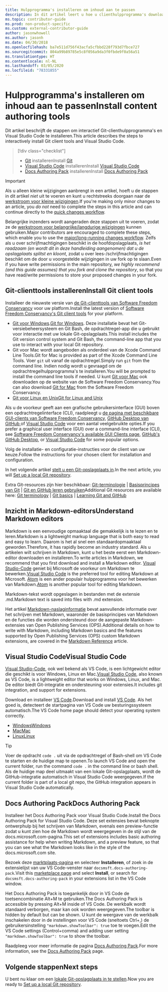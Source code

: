 ```yaml
---
title: Hulpprogramma's installeren om inhoud aan te passen
description: In dit artikel leert u hoe u clienthulpprogramma's downloadt en installeert die u nodig hebt voor Git en het bewerken van Markdown-bestanden.
ms.topic: contributor-guide
ms.prod: non-product-specific
ms.custom: external-contributor-guide
author: jasonwhowell
ms.author: jasonh
ms.date: 04/30/2018
ms.openlocfilehash: ba7e511d756f43acfa5cfbbd228f793d7fbce727
ms.sourcegitcommit: 804a99b89785e5c8f056a9da3f0fbde9f0a56a51
ms.translationtype: HT
ms.contentlocale: nl-NL
ms.lasthandoff: 03/05/2020
ms.locfileid: "78331855"
---
```

# <a name="install-content-authoring-tools"></a><span data-ttu-id="75982-103">Hulpprogramma's installeren om inhoud aan te passen</span><span class="sxs-lookup"><span data-stu-id="75982-103">Install content authoring tools</span></span>

<span data-ttu-id="75982-104">Dit artikel beschrijft de stappen om interactief Git-clienthulpprogramma's en Visual Studio Code te installeren.</span><span class="sxs-lookup"><span data-stu-id="75982-104">This article describes the steps to interactively install Git client tools and Visual Studio Code.</span></span>
> [!div class="checklist"]
> * <span data-ttu-id="75982-105">[Git](https://git-scm.com/) installeren</span><span class="sxs-lookup"><span data-stu-id="75982-105">Install [Git](https://git-scm.com/)</span></span>
> * <span data-ttu-id="75982-106">[Visual Studio Code](https://code.visualstudio.com/) installeren</span><span class="sxs-lookup"><span data-stu-id="75982-106">Install [Visual Studio Code](https://code.visualstudio.com/)</span></span>
> * <span data-ttu-id="75982-107">[Docs Authoring Pack](https://marketplace.visualstudio.com/items?itemName=docsmsft.docs-authoring-pack) installeren</span><span class="sxs-lookup"><span data-stu-id="75982-107">Install [Docs Authoring Pack](https://marketplace.visualstudio.com/items?itemName=docsmsft.docs-authoring-pack)</span></span>

>[!IMPORTANT]
> <span data-ttu-id="75982-108">Als u alleen kleine wijzigingen aanbrengt in een artikel, hoeft u de stappen in dit artikel *niet* uit te voeren en kunt u rechtstreeks doorgaan naar de [werkstroom voor kleine wijzigingen](index.md#quick-edits-to-existing-documents).</span><span class="sxs-lookup"><span data-stu-id="75982-108">If you're making only minor changes to an article, you *do not* need to complete the steps in this article and can continue directly to the [quick changes workflow](index.md#quick-edits-to-existing-documents).</span></span>
>
> <span data-ttu-id="75982-109">Belangrijke inzenders wordt aangeraden deze stappen uit te voeren, zodat ze de [werkstroom voor belangrijke/langdurige wijzigingen](how-to-write-workflows-major.md) kunnen gebruiken.</span><span class="sxs-lookup"><span data-stu-id="75982-109">Major contributors are encouraged to complete these steps, which enable you to use the [major/long-running changes workflow](how-to-write-workflows-major.md).</span></span> <span data-ttu-id="75982-110">Zelfs als u over schrijfmachtigingen beschikt in de hoofdopslagplaats, *is het raadzaam (en wordt dit in deze handleiding aangenomen) dat u de opslagplaats splitst en kloont*, zodat u over lees-/schrijfmachtigingen beschikt om de door u voorgestelde wijzigingen in uw fork op te slaan.</span><span class="sxs-lookup"><span data-stu-id="75982-110">Even if you have write permissions in the main repository, *we highly recommend (and this guide assumes) that you fork and clone the repository*, so that you have read/write permissions to store your proposed changes in your fork.</span></span>

## <a name="install-git-client-tools"></a><span data-ttu-id="75982-111">Git-clienttools installeren</span><span class="sxs-lookup"><span data-stu-id="75982-111">Install Git client tools</span></span> 

 <span data-ttu-id="75982-112">Installeer de nieuwste versie van [de Git-clienttools van Software Freedom Conservancy](https://git-scm.com/download/) voor uw platform.</span><span class="sxs-lookup"><span data-stu-id="75982-112">Install the latest version of [Software Freedom Conservancy's Git client tools](https://git-scm.com/download/) for your platform.</span></span> 

* <span data-ttu-id="75982-113">[Git voor Windows](https://git-scm.com/download/win).</span><span class="sxs-lookup"><span data-stu-id="75982-113">[Git for Windows](https://git-scm.com/download/win).</span></span> <span data-ttu-id="75982-114">Deze installatie bevat het Git-versiebeheersysteem en Git Bash, de opdrachtregel-app die u gebruikt voor interactie met uw lokale Git-opslagplaats.</span><span class="sxs-lookup"><span data-stu-id="75982-114">This install includes the Git version control system and Git Bash, the command-line app that you use to interact with your local Git repository.</span></span>
* <span data-ttu-id="75982-115">Git voor Mac wordt aangeboden als onderdeel van de Xcode Command Line Tools.</span><span class="sxs-lookup"><span data-stu-id="75982-115">Git for Mac is provided as part of the Xcode Command Line Tools.</span></span> <span data-ttu-id="75982-116">Voer `git` uit vanaf de opdrachtregel.</span><span class="sxs-lookup"><span data-stu-id="75982-116">Simply run `git` from the command line.</span></span> <span data-ttu-id="75982-117">Indien nodig wordt u gevraagd om de opdrachtregelhulpprogramma's te installeren.</span><span class="sxs-lookup"><span data-stu-id="75982-117">You will be prompted to install the command line tools if needed.</span></span> <span data-ttu-id="75982-118">U kunt [Git voor Mac](https://git-scm.com/download/mac) ook downloaden op de website van de Software Freedom Conservancy.</span><span class="sxs-lookup"><span data-stu-id="75982-118">You can also download [Git for Mac](https://git-scm.com/download/mac) from the Software Freedom Conservancy.</span></span>
* [<span data-ttu-id="75982-119">Git voor Linux en Unix</span><span class="sxs-lookup"><span data-stu-id="75982-119">Git for Linux and Unix</span></span>](https://git-scm.com/download/linux)

<span data-ttu-id="75982-120">Als u de voorkeur geeft aan een grafische gebruikersinterface (GUI) boven een opdrachtregelinterface (CLI), raadpleegt u [de pagina met beschikbare GUI-clients van Software Freedom Conservancy](https://git-scm.com/downloads/guis), [GitHub Desktop van GitHub ](https://desktop.github.com/) of [Visual Studio Code](https://www.visualstudio.com/products/code-vs.aspx) voor een aantal veelgebruikte opties.</span><span class="sxs-lookup"><span data-stu-id="75982-120">If you prefer a graphical user interface (GUI) over a command-line interface (CLI), see [Software Freedom Conservancy's available GUI Clients page](https://git-scm.com/downloads/guis), [GitHub's GitHub Desktop](https://desktop.github.com/), or [Visual Studio Code](https://www.visualstudio.com/products/code-vs.aspx) for some popular options.</span></span>

<span data-ttu-id="75982-121">Volg de installatie- en configuratie-instructies voor de client van uw keuze.</span><span class="sxs-lookup"><span data-stu-id="75982-121">Follow the instructions for your chosen client for installation and configuration.</span></span>

<span data-ttu-id="75982-122">In het volgende artikel [stelt u een Git-opslagplaats in](get-started-setup-local.md).</span><span class="sxs-lookup"><span data-stu-id="75982-122">In the next article, you will [Set up a local Git repository](get-started-setup-local.md).</span></span>

   <span data-ttu-id="75982-123">Extra Git-resources zijn hier beschikbaar: [Git-terminologie](https://help.github.com/articles/github-glossary) | [Basisprincipes van Git](https://git-scm.com/book/en/v2/Getting-Started-Git-Basics) | [Git en GitHub leren gebruiken](https://help.github.com/articles/good-resources-for-learning-git-and-github/)</span><span class="sxs-lookup"><span data-stu-id="75982-123">Additional Git resources are available here: [Git terminology](https://help.github.com/articles/github-glossary) | [Git basics](https://git-scm.com/book/en/v2/Getting-Started-Git-Basics) | [Learning Git and GitHub](https://help.github.com/articles/good-resources-for-learning-git-and-github/)</span></span>

## <a name="understand-markdown-editors"></a><span data-ttu-id="75982-124">Inzicht in Markdown-editors</span><span class="sxs-lookup"><span data-stu-id="75982-124">Understand Markdown editors</span></span>

<span data-ttu-id="75982-125">Markdown is een eenvoudige opmaaktaal die gemakkelijk is te lezen en te leren.</span><span class="sxs-lookup"><span data-stu-id="75982-125">Markdown is a lightweight markup language that is both easy to read and easy to learn.</span></span> <span data-ttu-id="75982-126">Daarom is het al snel een standaardopmaaktaal geworden.</span><span class="sxs-lookup"><span data-stu-id="75982-126">Therefore, it has rapidly become an industry standard.</span></span> <span data-ttu-id="75982-127">Als u artikelen wilt schrijven in Markdown, kunt u het beste eerst een Markdown-editor downloaden en installeren.</span><span class="sxs-lookup"><span data-stu-id="75982-127">To write articles in Markdown, we recommend that you first download and install a Markdown editor.</span></span>  <span data-ttu-id="75982-128">[Visual Studio-Code](https://code.visualstudio.com/) geniet bij Microsoft de voorkeur om Markdown te bewerken.</span><span class="sxs-lookup"><span data-stu-id="75982-128">[Visual Studio Code](https://code.visualstudio.com/) is the preferred tool for editing Markdown at Microsoft.</span></span> <span data-ttu-id="75982-129">[Atom](https://atom.io) is een ander populair hulpprogramma voor het bewerken van Markdown.</span><span class="sxs-lookup"><span data-stu-id="75982-129">[Atom](https://atom.io) is another popular tool for editing Markdown.</span></span>

<span data-ttu-id="75982-130">Markdown-tekst wordt opgeslagen in bestanden met de extensie .md.</span><span class="sxs-lookup"><span data-stu-id="75982-130">Markdown text is saved into files with .md extension.</span></span>

<span data-ttu-id="75982-131">Het artikel [Markdown-naslaginformatie](markdown-reference.md) bevat aanvullende informatie over het schrijven met Markdown, waaronder de basisprincipes van Markdown en de functies die worden ondersteund door de aangepaste Markdown-extensies van Open Publishing Services (OPS).</span><span class="sxs-lookup"><span data-stu-id="75982-131">Additional details on how to write with Markdown, including Markdown basics and the features supported by Open Publishing Services (OPS) custom Markdown extensions, are covered in the [Markdown Reference](markdown-reference.md) article.</span></span>

## <a name="visual-studio-code"></a><span data-ttu-id="75982-132">Visual Studio Code</span><span class="sxs-lookup"><span data-stu-id="75982-132">Visual Studio Code</span></span>

<span data-ttu-id="75982-133">[Visual Studio-Code](https://code.visualstudio.com/), ook wel bekend als VS Code, is een lichtgewicht editor die geschikt is voor Windows, Linux en Mac.</span><span class="sxs-lookup"><span data-stu-id="75982-133">[Visual Studio Code](https://code.visualstudio.com/), also known as VS Code, is a lightweight editor that works on Windows, Linux, and Mac.</span></span> <span data-ttu-id="75982-134">De editor biedt Git-integratie en ondersteuning voor extensies.</span><span class="sxs-lookup"><span data-stu-id="75982-134">It includes git integration, and support for extensions.</span></span>

<span data-ttu-id="75982-135">Download en installeer [VS Code](https://code.visualstudio.com/).</span><span class="sxs-lookup"><span data-stu-id="75982-135">Download and install [VS Code](https://code.visualstudio.com/).</span></span> <span data-ttu-id="75982-136">Als het goed is, detecteert de startpagina van VS Code uw besturingssysteem automatisch.</span><span class="sxs-lookup"><span data-stu-id="75982-136">The VS Code home page should detect your operating system correctly.</span></span>

- [<span data-ttu-id="75982-137">Windows</span><span class="sxs-lookup"><span data-stu-id="75982-137">Windows</span></span>](https://code.visualstudio.com/docs/setup/windows)
- [<span data-ttu-id="75982-138">Mac</span><span class="sxs-lookup"><span data-stu-id="75982-138">Mac</span></span>](https://code.visualstudio.com/docs/setup/mac)
- [<span data-ttu-id="75982-139">Linux</span><span class="sxs-lookup"><span data-stu-id="75982-139">Linux</span></span>](https://code.visualstudio.com/docs/setup/linux)

> [!TIP]
> <span data-ttu-id="75982-140">Voer de opdracht `code .` uit via de opdrachtregel of Bash-shell om VS Code te starten en de huidige map te openen.</span><span class="sxs-lookup"><span data-stu-id="75982-140">To launch VS Code and open the current folder, run the command `code .` in the command line or bash shell.</span></span> <span data-ttu-id="75982-141">Als de huidige map deel uitmaakt van een lokale Git-opslagplaats, wordt de GitHub-integratie automatisch in Visual Studio Code weergegeven.</span><span class="sxs-lookup"><span data-stu-id="75982-141">If the current folder is part of a local git repo, the GitHub integration appears in Visual Studio Code automatically.</span></span>

## <a name="docs-authoring-pack"></a><span data-ttu-id="75982-142">Docs Authoring Pack</span><span class="sxs-lookup"><span data-stu-id="75982-142">Docs Authoring Pack</span></span>
<span data-ttu-id="75982-143">Installeer het Docs Authoring Pack voor Visual Studio Code.</span><span class="sxs-lookup"><span data-stu-id="75982-143">Install the Docs Authoring Pack for Visual Studio Code.</span></span> <span data-ttu-id="75982-144">Deze set extensies bevat beknopte ontwerphulp bij het schrijven van Markdown, evenals een preview-functie zodat u kunt zien hoe de Markdown wordt weergegeven in de stijl van de docs.microsoft.com-pagina.</span><span class="sxs-lookup"><span data-stu-id="75982-144">This set of extensions includes basic authoring assistance for help when writing Markdown, and a preview feature, so that you can see what the Markdown looks like in the style of the docs.microsoft.com site.</span></span>

   <span data-ttu-id="75982-145">Bezoek deze [marktplaats-pagina](https://marketplace.visualstudio.com/items?itemName=docsmsft.docs-authoring-pack) en selecteer **Installeren**, of zoek in de extensielijst van uw VS Code-venster naar `docsmsft.docs-authoring-pack`.</span><span class="sxs-lookup"><span data-stu-id="75982-145">Visit this [marketplace page](https://marketplace.visualstudio.com/items?itemName=docsmsft.docs-authoring-pack) and select **Install**, or search for `docsmsft.docs-authoring-pack` in your extensions list in the VS Code window.</span></span> 

   <span data-ttu-id="75982-146">Het Docs Authoring Pack is toegankelijk door in VS Code de toetsencombinatie Alt+M te gebruiken.</span><span class="sxs-lookup"><span data-stu-id="75982-146">The Docs Authoring Pack is accessible by pressing Alt+M inside of VS Code.</span></span> <span data-ttu-id="75982-147">De werkbalk wordt standaard verborgen, maar kan ook worden weergegeven.</span><span class="sxs-lookup"><span data-stu-id="75982-147">The toolbar is hidden by default but can be shown.</span></span> <span data-ttu-id="75982-148">U kunt de weergave van de werkbalk inschakelen door in de instellingen voor VS Code (sneltoets Ctrl+,) de gebruikersinstelling `"markdown.showToolbar": true` toe te voegen.</span><span class="sxs-lookup"><span data-stu-id="75982-148">Edit the VS Code settings (Control+comma) and adding user setting `"markdown.showToolbar": true` to show the toolbar.</span></span>

   <span data-ttu-id="75982-149">Raadpleeg voor meer informatie de pagina [Docs Authoring Pack](how-to-write-docs-auth-pack.md).</span><span class="sxs-lookup"><span data-stu-id="75982-149">For more information, see the [Docs Authoring Pack](how-to-write-docs-auth-pack.md) page.</span></span>


## <a name="next-steps"></a><span data-ttu-id="75982-150">Volgende stappen</span><span class="sxs-lookup"><span data-stu-id="75982-150">Next steps</span></span>

<span data-ttu-id="75982-151">U bent nu klaar om een [lokale Git-opslagplaats in te stellen](get-started-setup-local.md).</span><span class="sxs-lookup"><span data-stu-id="75982-151">Now you are ready to [Set up a local Git repository](get-started-setup-local.md).</span></span>
